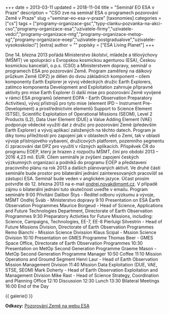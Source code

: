 +++
date = 2013-03-11
updated = 2018-11-04
title = "Seminář EO ESA v Praze"
description = "CSO zve na seminář ESA o programech pozorování Země v Praze"
slug ="seminar-eo-esa-v-praze"
[taxonomies]
categories = ["cs"]
tags = ["programy-organizace-gsc","typy-clanku-pozvanka-na-akci-cso","programy-organizace-esa","uzivatele-firmy","uzivatele-vedci","programy-organizace-mtg","programy-organizace-metop-sg","programy-organizace-eoep","uzivatele-postgradualove","uzivatele-vysokoskolaci"]
[extra]
author = ""
popisky = ["ESA Living Planet"]
+++

Dne 14. března 2013 pořádá Ministerstvo školství, mládeže a tělovýchovy (MŠMT) ve spolupráci s Evropskou kosmickou agenturou (ESA), Českou kosmickou kanceláří, o.p.s. (CSO) a Ministerstvem dopravy, seminář o programech ESA pro pozorování Země. Program zaměřený na dálkový průzkum Země (DPZ) je dělen do dvou základních komponent – cílem komponenty Earth Explorer je vývoj vědeckých družic Earth Explorers, zatímco komponenta Development and Exploitation zahrnuje přípravné aktivity pro mise Earth Explorer či další mise pro pozorování Země vyvíjené v rámci ESA programů (element EOPA - Earth Observation Preparatory Activities), vývoj přístrojů pro tyto mise (element IPD – Instrument Pre-Development) a prostřednictvím elementů Support to Science Element (STSE), Scientific Exploitation of Operational Missions (SEOM), Level 2 Products (L2), Data User Element (DUE) a Value Adding Element (VAE) podporuje vědecké využití dat z družic pro pozorování Země (především Earth Explorer) a vývoj aplikací založených na těchto datech. Program je díky tomu příležitostí pro zapojení jak v oblastech věd o Zemi, tak v oblasti vývoje přístrojového vybavení, družicových platforem, pozemního segmentu či zpracování dat DPZ pro využití v různých aplikacích. Příspěvek ČR do programu EOEP, který je hrazen z rozpočtu MŠMT, činí pro období 2013 – 2016 4,23 mil. EUR. Cílem semináře je zvýšení zapojení českých výzkumných organizací a podniků do programu EOEP a představení pracovního plánu na rok 2013 a dalších plánovaných aktivit. Ve druhé části semináře bude prostor pro bilaterální jednání zainteresovaných pracovišť se zástupci ESA. Seminář bude veden v anglickém jazyce. Účast prosím potvrďte do 12. března 2013 na e-mail ondrej.novak@msmt.cz. V případě zájmu o bilaterální jednání tuto skutečnost uveďte v emailu. Program semináře 9:00 Přivítání Dalibor Štys - Ředitel odboru výzkumu a vývoje, MŠMT Ondřej Šváb - Ministerstvo dopravy 9:10 Presentation on ESA Earth Observation Programmes Maurice Borgeud - Head of Science, Applications and Future Technologies Department, Directorate of Earth Observation Programmes 9:30 Preparatory Activities for Future Missions, including: Science, Campaigns, Technologies, EE-7, EE-8 Pierluigi Silvestrin - Head of Future Missions Division, Directorate of Earth Observation Programmes Remo Bianchi - Mission Science Divission Klaus Scipal - Mssion Science Division 10:10 Presentation on GMES Programme Thomas Beer - GMES Space Office, Directorate of Earth Observation Programmes 10:30 Presentation on MetOp Second Generation Programme Graeme Mason - MetOp Second Generation Programme Manager 10:50 Coffee 11:10 Mission Operations and Groumd Segment Henri Laur - Head of Earth Observation Mission Management Division 11:40 Mission Data Exploitation (DUE, VAE, STSE, SEOM) Mark Doherty - Head of Earth Observation Exploitation and Management Division Mike Rast - Head of Science Strategy, Coordination and Planning Office 12:10 Discussion 12:30 Lunch 13:30 Bilateral Meetings 16:00 End of the Day

{{ galerie() }}

**Odkazy:**
[Pozorování Země na webu ESA]

[Pozorování Země na webu ESA]: http://www.esa.int/Our_Activities/Observing_the_Earth
